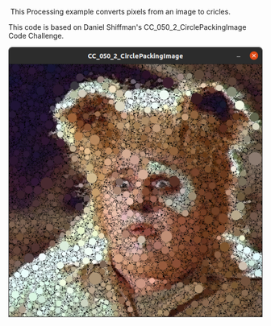 
<p>		
    <helper:RandomGreeting /> &nbsp;This Processing example converts pixels from an image to cricles.
</p>

<p>
    This code is based on Daniel Shiffman's CC_050_2_CirclePackingImage Code Challenge.
</p>


<img src="data/shiffman-circle-packing-barf-b.png"/>

